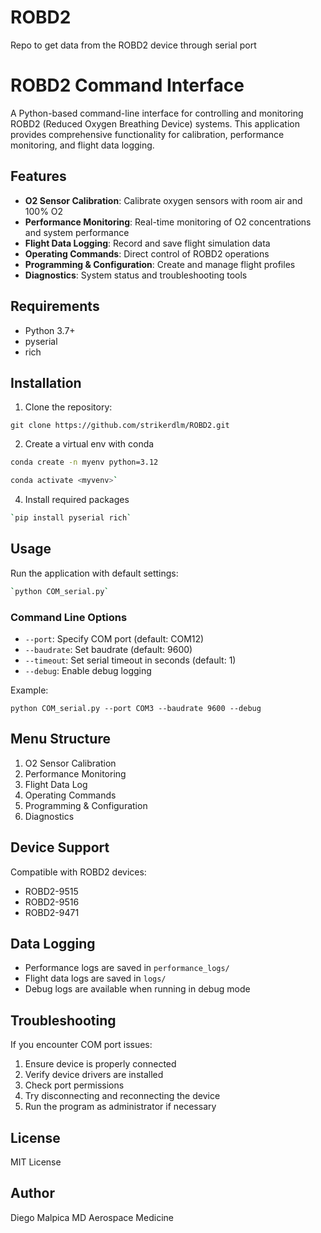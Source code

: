 # ROBD2
Repo to get data from the ROBD2 device through serial port

# ROBD2 Command Interface

A Python-based command-line interface for controlling and monitoring ROBD2 (Reduced Oxygen Breathing Device) systems. This application provides comprehensive functionality for calibration, performance monitoring, and flight data logging.

## Features

- **O2 Sensor Calibration**: Calibrate oxygen sensors with room air and 100% O2
- **Performance Monitoring**: Real-time monitoring of O2 concentrations and system performance
- **Flight Data Logging**: Record and save flight simulation data
- **Operating Commands**: Direct control of ROBD2 operations
- **Programming & Configuration**: Create and manage flight profiles
- **Diagnostics**: System status and troubleshooting tools

## Requirements

- Python 3.7+
- pyserial
- rich

## Installation

1. Clone the repository:

`git clone https://github.com/strikerdlm/ROBD2.git`

2. Create a virtual env with conda

  ```bash                                                                                │
  conda create -n myenv python=3.12                                                                 │
  ```  
  ```bash
  conda activate <myvenv>`
  ```

4. Install required packages

 ```bash
`pip install pyserial rich`
 ```

## Usage

Run the application with default settings:

 ```bash
`python COM_serial.py`
 ```

### Command Line Options

- `--port`: Specify COM port (default: COM12)
- `--baudrate`: Set baudrate (default: 9600)
- `--timeout`: Set serial timeout in seconds (default: 1)
- `--debug`: Enable debug logging

Example:

`python COM_serial.py --port COM3 --baudrate 9600 --debug`


## Menu Structure

1. O2 Sensor Calibration
2. Performance Monitoring
3. Flight Data Log
4. Operating Commands
5. Programming & Configuration
6. Diagnostics

## Device Support

Compatible with ROBD2 devices:
- ROBD2-9515
- ROBD2-9516
- ROBD2-9471

## Data Logging

- Performance logs are saved in `performance_logs/`
- Flight data logs are saved in `logs/`
- Debug logs are available when running in debug mode

## Troubleshooting

If you encounter COM port issues:
1. Ensure device is properly connected
2. Verify device drivers are installed
3. Check port permissions
4. Try disconnecting and reconnecting the device
5. Run the program as administrator if necessary

## License

MIT License

## Author

Diego Malpica MD
Aerospace Medicine
